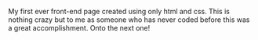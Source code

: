 My first ever front-end page created using only html and css.
This is nothing crazy but to me as someone who has never coded before this was a great accomplishment.
Onto the next one!
